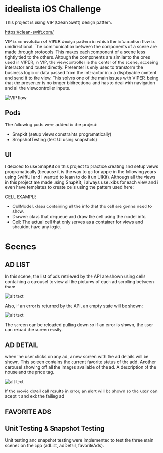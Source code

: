 #  idealista iOS Challenge

This project is using VIP (Clean Swift) design pattern. 

https://clean-swift.com/

VIP is an evolution of VIPER design pattern in which the information flow is unidirectional.
The communication between the components of a scene are made through protocols. This makes each component of a scene less tightly tied to the others. Altough the components are similar to the ones used in VIPER, in VIP, the viewcontroller is the center of the scene, accesing interactor and router directly. Presenter is only used to transform the business logic or data passed from the interactor into a displayable content and send it to the view. This solves one of the main issues with VIPER, being that the presenter is no longer bidirectional and has to deal with navigation and all the viewcontroller inputs. 

![VIP flow](https://miro.medium.com/max/700/0*Q2qPUtCiefnnjdVI)

## Pods

The following pods were added to the project:

- Snapkit  (setup views constraints programatically)
- SnapshotTesting (test UI using snapshots)

## UI 

I decided to use SnapKit on this project to practice creating and setup views programatically (because it is the way to go for apple in the following years using SwiftUI and i wanted to learn to do it un UIKit). Although all the views in this project are made using SnapKit, i always use .xibs for each view and i even have templates to create cells using the pattern used here: 

CELL EXAMPLE

- CellModel: class containing all the info that the cell are gonna need to show.
- Drawer: class that dequeue and draw the cell using the model info.
- Cell: The actual cell that only serves as a container for views and shouldnt have any logic.

# Scenes

## AD LIST 
In this scene, the list of ads retrieved by the API are shown using cells containing a carousel to view all the pictures of each ad scrolling between them.

![alt text](https://i.imgur.com/YNbIf5u.png)

Also, if an error is returned by the API, an empty state will be shown:

![alt text](https://i.imgur.com/YIRX8HA.png)

The screen can be reloaded pulling down so if an error is shown, the user can reload the screen easily.

## AD DETAIL
when the user clicks on any ad, a new screen with the ad details will be shown. This screen contains the current favorite status of the add. Another carousel showing off all the images available of the ad. A description of the house and the price tag.

![alt text](https://i.imgur.com/Gju3J7p.png)

If the movie detail call results in error, an alert will be shown so the user can acept it and exit the failing ad

## FAVORITE ADS 

## Unit Testing & Snapshot Testing

Unit testing and snapshot testing were implemented to test the three main scenes on the app (adList, adDetail, favoriteAds).

